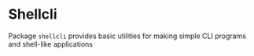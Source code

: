 # Shellcli

Package ``shellcli`` provides basic utilities for making simple CLI programs and shell-like applications
